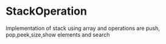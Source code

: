 StackOperation
==============

Implementation of stack using array and operations are push, pop,peek,size,show elements and search
